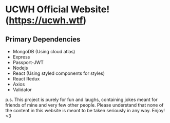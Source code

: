 # UCWH Official Website! (https://ucwh.wtf)

## Primary Dependencies
- MongoDB (Using cloud atlas)
- Express
- Passport-JWT
- Nodejs
- React (Using styled components for styles)
- React Redux
- Axios
- Validator 

p.s. This project is purely for fun and laughs, containing jokes meant for 
friends of mine and very few other people. Please understand that none of the content
in this website is meant to be taken seriously in any way. Enjoy! <3
